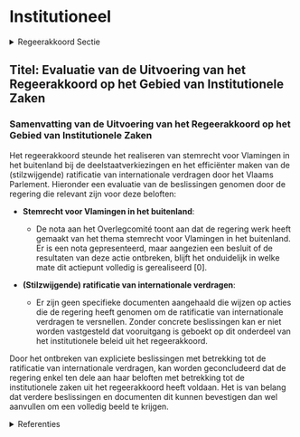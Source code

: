 # Institutioneel

<details>
        <summary>Regeerakkoord Sectie </summary>
        <p>4.7.2 Institutioneel De Vlaamse regering ijvert ervoor om het stemrecht voor Vlamingen in het buitenland te realiseren bij de organisatie van de volgende deelstaatverkiezingen. In samenwerking met het Vlaams-parlement, maakt de Vlaamse regering werk van een voorstel om de (stilzwijgende) ratificatie van internationale verdragen door het Vlaams Parlement te versnellen. </p>
        </details> 

## Titel: Evaluatie van de Uitvoering van het Regeerakkoord op het Gebied van Institutionele Zaken

### Samenvatting van de Uitvoering van het Regeerakkoord op het Gebied van Institutionele Zaken

Het regeerakkoord steunde het realiseren van stemrecht voor Vlamingen in het buitenland bij de deelstaatverkiezingen en het efficiënter maken van de (stilzwijgende) ratificatie van internationale verdragen door het Vlaams Parlement. Hieronder een evaluatie van de beslissingen genomen door de regering die relevant zijn voor deze beloften:

- **Stemrecht voor Vlamingen in het buitenland**: 
  - De nota aan het Overlegcomité toont aan dat de regering werk heeft gemaakt van het thema stemrecht voor Vlamingen in het buitenland. Er is een nota gepresenteerd, maar aangezien een besluit of de resultaten van deze actie ontbreken, blijft het onduidelijk in welke mate dit actiepunt volledig is gerealiseerd \[0\].
  
- **(Stilzwijgende) ratificatie van internationale verdragen**: 
  - Er zijn geen specifieke documenten aangehaald die wijzen op acties die de regering heeft genomen om de ratificatie van internationale verdragen te versnellen. Zonder concrete beslissingen kan er niet worden vastgesteld dat vooruitgang is geboekt op dit onderdeel van het institutionele beleid uit het regeerakkoord.

Door het ontbreken van expliciete beslissingen met betrekking tot de ratificatie van internationale verdragen, kan worden geconcludeerd dat de regering enkel ten dele aan haar beloften met betrekking tot de institutionele zaken uit het regeerakkoord heeft voldaan. Het is van belang dat verdere beslissingen en documenten dit kunnen bevestigen dan wel aanvullen om een volledig beeld te krijgen.

<details>
        <summary> Referenties</summary>
        **[\[0\]](https://beslissingenvlaamseregering.vlaanderen.be/?search=Nota%20aan%20het%20Overlegcomit%C3%A9%3A%20%27Stemrecht%20deelstaatverkiezingen%20onderdanen%20in%20het%20buitenland%27&dateOption=select&startDate=2023-10-20T08%3A00%3A00Z&endDate=2023-10-20T08%3A00%3A00Z)** : **(2023-10-20)** Nota aan het Overlegcomité: 'Stemrecht deelstaatverkiezingen onderdanen in het buitenland' 
        </details> 

